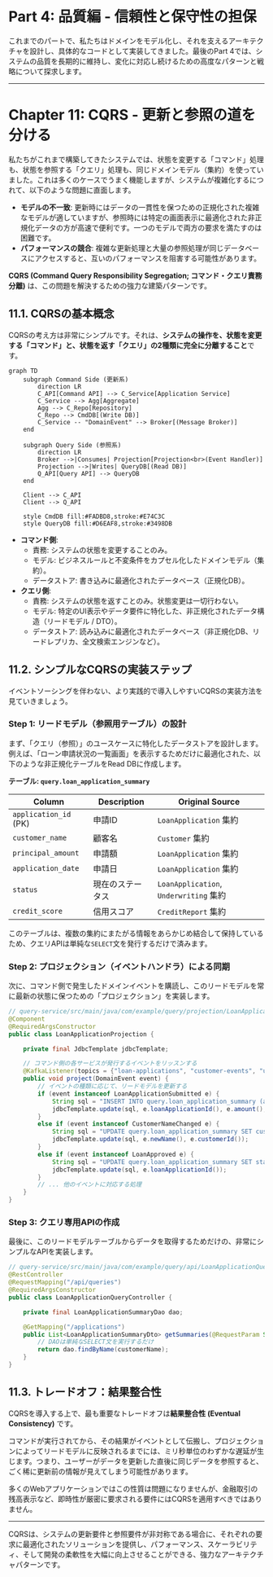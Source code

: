 # Part 4: 品質編 - 信頼性と保守性の担保

これまでのパートで、私たちはドメインをモデル化し、それを支えるアーキテクチャを設計し、具体的なコードとして実装してきました。最後のPart 4では、システムの品質を長期的に維持し、変化に対応し続けるための高度なパターンと戦略について探求します。

---

# Chapter 11: CQRS - 更新と参照の道を分ける

私たちがこれまで構築してきたシステムでは、状態を変更する「コマンド」処理も、状態を参照する「クエリ」処理も、同じドメインモデル（集約）を使っていました。これは多くのケースでうまく機能しますが、システムが複雑化するにつれて、以下のような問題に直面します。

-   **モデルの不一致**: 更新時にはデータの一貫性を保つための正規化された複雑なモデルが適していますが、参照時には特定の画面表示に最適化された非正規化データの方が高速で便利です。一つのモデルで両方の要求を満たすのは困難です。
-   **パフォーマンスの競合**: 複雑な更新処理と大量の参照処理が同じデータベースにアクセスすると、互いのパフォーマンスを阻害する可能性があります。

**CQRS (Command Query Responsibility Segregation; コマンド・クエリ責務分離)** は、この問題を解決するための強力な建築パターンです。

## 11.1. CQRSの基本概念

CQRSの考え方は非常にシンプルです。それは、**システムの操作を、状態を変更する「コマンド」と、状態を返す「クエリ」の2種類に完全に分離すること**です。

```mermaid
graph TD
    subgraph Command Side (更新系)
        direction LR
        C_API[Command API] --> C_Service[Application Service]
        C_Service --> Agg[Aggregate]
        Agg --> C_Repo[Repository]
        C_Repo --> CmdDB[(Write DB)]
        C_Service -- "DomainEvent" --> Broker[(Message Broker)]
    end
    
    subgraph Query Side (参照系)
        direction LR
        Broker -->|Consumes| Projection[Projection<br>(Event Handler)]
        Projection -->|Writes| QueryDB[(Read DB)]
        Q_API[Query API] --> QueryDB
    end

    Client --> C_API
    Client --> Q_API
    
    style CmdDB fill:#FADBD8,stroke:#E74C3C
    style QueryDB fill:#D6EAF8,stroke:#3498DB
```

-   **コマンド側**:
    -   責務: システムの状態を変更することのみ。
    -   モデル: ビジネスルールと不変条件をカプセル化したドメインモデル（集約）。
    -   データストア: 書き込みに最適化されたデータベース（正規化DB）。
-   **クエリ側**:
    -   責務: システムの状態を返すことのみ。状態変更は一切行わない。
    -   モデル: 特定のUI表示やデータ要件に特化した、非正規化されたデータ構造（リードモデル / DTO）。
    -   データストア: 読み込みに最適化されたデータベース（非正規化DB、リードレプリカ、全文検索エンジンなど）。

## 11.2. シンプルなCQRSの実装ステップ

イベントソーシングを伴わない、より実践的で導入しやすいCQRSの実装方法を見ていきましょう。

### Step 1: リードモデル（参照用テーブル）の設計

まず、「クエリ（参照）」のユースケースに特化したデータストアを設計します。例えば、「ローン申請状況の一覧画面」を表示するためだけに最適化された、以下のような非正規化テーブルをRead DBに作成します。

**テーブル: `query.loan_application_summary`**

| Column                | Description                        | Original Source                  |
| --------------------- | ---------------------------------- | -------------------------------- |
| `application_id` (PK) | 申請ID                             | `LoanApplication` 集約           |
| `customer_name`       | 顧客名                             | `Customer` 集約                  |
| `principal_amount`    | 申請額                             | `LoanApplication` 集約           |
| `application_date`    | 申請日                             | `LoanApplication` 集約           |
| `status`              | 現在のステータス                   | `LoanApplication`, `Underwriting` 集約 |
| `credit_score`        | 信用スコア                         | `CreditReport` 集約              |

このテーブルは、複数の集約にまたがる情報をあらかじめ結合して保持しているため、クエリAPIは単純な`SELECT`文を発行するだけで済みます。

### Step 2: プロジェクション（イベントハンドラ）による同期

次に、コマンド側で発生したドメインイベントを購読し、このリードモデルを常に最新の状態に保つための「プロジェクション」を実装します。

```java
// query-service/src/main/java/com/example/query/projection/LoanApplicationProjection.java
@Component
@RequiredArgsConstructor
public class LoanApplicationProjection {

    private final JdbcTemplate jdbcTemplate;

    // コマンド側の各サービスが発行するイベントをリッスンする
    @KafkaListener(topics = {"loan-applications", "customer-events", "underwriting-events"}, ...)
    public void project(DomainEvent event) {
        // イベントの種類に応じて、リードモデルを更新する
        if (event instanceof LoanApplicationSubmitted e) {
            String sql = "INSERT INTO query.loan_application_summary (application_id, principal_amount, application_date, status) VALUES (?, ?, ?, 'SUBMITTED')";
            jdbcTemplate.update(sql, e.loanApplicationId(), e.amount(), e.occurredOn());
        } 
        else if (event instanceof CustomerNameChanged e) {
            String sql = "UPDATE query.loan_application_summary SET customer_name = ? WHERE customer_id = ?";
            jdbcTemplate.update(sql, e.newName(), e.customerId());
        }
        else if (event instanceof LoanApproved e) {
            String sql = "UPDATE query.loan_application_summary SET status = 'APPROVED' WHERE application_id = ?";
            jdbcTemplate.update(sql, e.loanApplicationId());
        }
        // ... 他のイベントに対応する処理
    }
}
```

### Step 3: クエリ専用APIの作成

最後に、このリードモデルテーブルからデータを取得するためだけの、非常にシンプルなAPIを実装します。

```java
// query-service/src/main/java/com/example/query/api/LoanApplicationQueryController.java
@RestController
@RequestMapping("/api/queries")
@RequiredArgsConstructor
public class LoanApplicationQueryController {

    private final LoanApplicationSummaryDao dao;

    @GetMapping("/applications")
    public List<LoanApplicationSummaryDto> getSummaries(@RequestParam String customerName) {
        // DAOは単純なSELECT文を実行するだけ
        return dao.findByName(customerName);
    }
}
```

## 11.3. トレードオフ：結果整合性

CQRSを導入する上で、最も重要なトレードオフは**結果整合性 (Eventual Consistency)** です。

コマンドが実行されてから、その結果がイベントとして伝搬し、プロジェクションによってリードモデルに反映されるまでには、ミリ秒単位のわずかな遅延が生じます。つまり、ユーザーがデータを更新した直後に同じデータを参照すると、ごく稀に更新前の情報が見えてしまう可能性があります。

多くのWebアプリケーションではこの性質は問題になりませんが、金融取引の残高表示など、即時性が厳密に要求される要件にはCQRSを適用すべきではありません。

---

CQRSは、システムの更新要件と参照要件が非対称である場合に、それぞれの要求に最適化されたソリューションを提供し、パフォーマンス、スケーラビリティ、そして開発の柔軟性を大幅に向上させることができる、強力なアーキテクチャパターンです。 